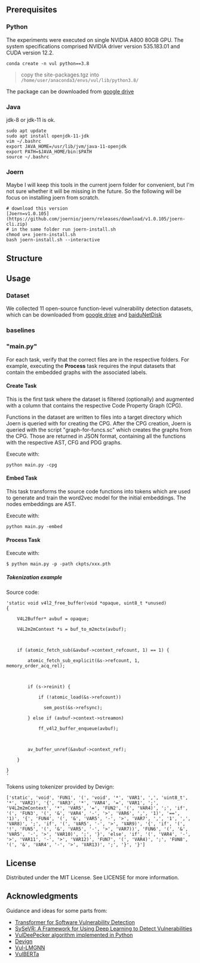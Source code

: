 
## Prerequisites

### Python

The experiments were executed on single NVIDIA A800 80GB GPU. The system specifications comprised NVIDIA driver version 535.183.01 and CUDA version 12.2.
```shell
conda create -n vul python==3.8
```

> copy the site-packages.tgz into `/home/user/anaconda3/envs/vul/lib/python3.8/`

The package can be downloaded from [google drive](https://drive.google.com/file/d/1YsVgUPciGOIqFNf9klWUQ9T2NT2g0cMv/view?usp=sharing)

### Java

jdk-8 or jdk-11 is ok.
```shell
sudo apt update
sudo apt install openjdk-11-jdk
vim ~/.bashrc
export JAVA_HOME=/usr/lib/jvm/java-11-openjdk
export PATH=$JAVA_HOME/bin:$PATH
source ~/.bashrc
```

### Joern
Maybe I will keep this tools in the current joern folder for convenient, but I'm not sure whether it will be missing in the future. So the following will be focus on installing joern from scratch.

```shell
# download this version 
[Joern=v1.0.105](https://github.com/joernio/joern/releases/download/v1.0.105/joern-cli.zip)
# in the same folder run joern-install.sh
chmod u+x joern-install.sh
bash joern-install.sh --interactive
```


## Structure


## Usage

### Dataset

We collected 11 open-source function-level vulnerability detection datasets, which can be downloaded from [google drive](https://drive.google.com/file/d/1Z48QiXMIxrveZZYqypGNgCxEO18obC1Z/view?usp=sharing) and [baiduNetDisk](https://pan.baidu.com/s/1OTIyhULmBAUvq3Tvm1GRxg?pwd=32rk)

### baselines


### "main.py"

For each task, verify that the correct files are in the respective folders.
For example, executing the **Process** task requires the input datasets that contain 
the embedded graphs with the associated labels.

#### Create Task
This is the first task where the dataset is filtered (optionally) and augmented with a column that 
contains the respective Code Property Graph (CPG).

Functions in the dataset are written to files into a target directory which Joern is queried with for creating the CPG. 
After the CPG creation, Joern is queried with the script "graph-for-funcs.sc" which creates the graphs from the CPG.
Those are returned in JSON format, containing all the functions with the respective AST, CFG and PDG graphs.

Execute with:

``` console
python main.py -cpg
```

#### Embed Task
This task transforms the source code functions into tokens which are used to generate and train the word2vec model for the initial embeddings. The nodes embeddings are AST. 


Execute with:
``` 
python main.py -embed
```

#### Process Task

Execute with:
``` console
$ python main.py -p -path ckpts/xxx.pth
```


##### Tokenization example
Source code:
```
'static void v4l2_free_buffer(void *opaque, uint8_t *unused)
{

    V4L2Buffer* avbuf = opaque;

    V4L2m2mContext *s = buf_to_m2mctx(avbuf);



    if (atomic_fetch_sub(&avbuf->context_refcount, 1) == 1) {

        atomic_fetch_sub_explicit(&s->refcount, 1, memory_order_acq_rel);



        if (s->reinit) {

            if (!atomic_load(&s->refcount))

              sem_post(&s->refsync);

        } else if (avbuf->context->streamon)

            ff_v4l2_buffer_enqueue(avbuf);



        av_buffer_unref(&avbuf->context_ref);

    }

}
'
```
Tokens using tokenizer provided by Devign:
```
['static', 'void', 'FUN1', '(', 'void', '*', 'VAR1', ',', 'uint8_t', '*', 'VAR2)', '{', 'VAR3', '*', 'VAR4', '=', 'VAR1', ';', 'V4L2m2mContext', '*', 'VAR5', '=', 'FUN2', '(', 'VAR4)', ';', 'if', '(', 'FUN3', '(', '&', 'VAR4', '-', '>', 'VAR6', ',', '1)', '==', '1)', '{', 'FUN4', '(', '&', 'VAR5', '-', '>', 'VAR7', ',', '1', ',', 'VAR8)', ';', 'if', '(', 'VAR5', '-', '>', 'VAR9)', '{', 'if', '(', '!', 'FUN5', '(', '&', 'VAR5', '-', '>', 'VAR7))', 'FUN6', '(', '&', 'VAR5', '-', '>', 'VAR10)', ';', '}', 'else', 'if', '(', 'VAR4', '-', '>', 'VAR11', '-', '>', 'VAR12)', 'FUN7', '(', 'VAR4)', ';', 'FUN8', '(', '&', 'VAR4', '-', '>', 'VAR13)', ';', '}', '}']
```
 

## License
Distributed under the MIT License. See LICENSE for more information.

## Acknowledgments
Guidance and ideas for some parts from:

* [Transformer for Software Vulnerability Detection](https://github.com/hazimhanif/svd-transformer)
* [SySeVR: A Framework for Using Deep Learning to Detect Vulnerabilities](https://github.com/SySeVR/SySeVR)
* [VulDeePecker algorithm implemented in Python](https://github.com/johnb110/VDPython)
* [Devign](https://github.com/epicosy/devign)
* [Vul-LMGNN](https://github.com/Vul-LMGNN/vul-LMGGNN)
* [VulBERTa](https://github.com/ICL-ml4csec/VulBERTa)

